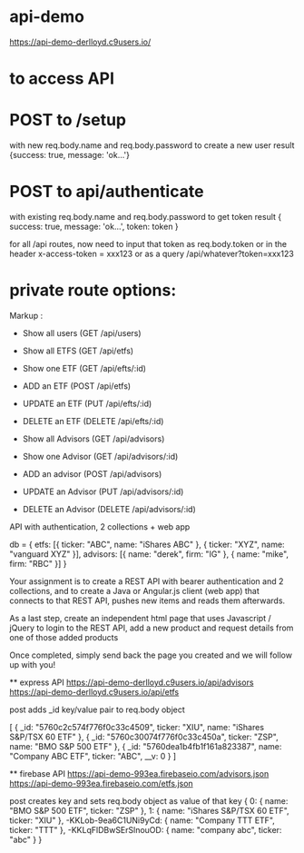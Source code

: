 # api-demo

https://api-demo-derlloyd.c9users.io/

# to access API

# POST to /setup
with new req.body.name and req.body.password
to create a new user
result {success: true, message: 'ok...'}

# POST to api/authenticate
with existing req.body.name and req.body.password
to get token
result {
success: true,
 message: 'ok...', token: token
}

for all /api routes, now need to input that token
as req.body.token
or in the header x-access-token = xxx123
or as a query /api/whatever?token=xxx123

# private route options:

Markup : 
* Show all users 	(GET 	/api/users)		

* Show all ETFS 	(GET 	/api/etfs)
* Show one ETF 	(GET 	/api/efts/:id)
* ADD an ETF 	    (POST 	/api/etfs)	
* UPDATE an ETF 	(PUT 	/api/efts/:id)
* DELETE an ETF 	(DELETE /api/efts/:id)

* Show all Advisors 	(GET 	/api/advisors)		
* Show one Advisor 	(GET 	/api/advisors/:id)
* ADD an advisor 		(POST 	/api/advisors)		
* UPDATE an Advisor 	(PUT 	/api/advisors/:id)
* DELETE an Advisor 	(DELETE /api/advisors/:id)







API with authentication, 2 collections + web app


db = {
    etfs: [{
        ticker: "ABC",
        name: "iShares ABC"
    }, {
        ticker: "XYZ",
        name: "vanguard XYZ"
    }],
    advisors: [{
        name: "derek",
        firm: "IG"
    }, {
        name: "mike",
        firm: "RBC"
    }]
}


Your assignment is to create a REST API with bearer authentication and 2 collections, 
and to create a Java or Angular.js client (web app) that connects to that REST API, 
pushes new items and reads them afterwards.

As a last step, create an independent html page that uses Javascript / jQuery 
to login to the REST API, add a new product 
and request details from one of those added products

Once completed, simply send back the page you created and we will follow up with you!



** express API
https://api-demo-derlloyd.c9users.io/api/advisors
https://api-demo-derlloyd.c9users.io/api/etfs

post adds _id key/value pair to req.body object

[
    {
        _id: "5760c2c574f776f0c33c4509",
        ticker: "XIU",
        name: "iShares S&P/TSX 60 ETF"
    },
    {
        _id: "5760c30074f776f0c33c450a",
        ticker: "ZSP",
        name: "BMO S&P 500 ETF"
    },
    {
        _id: "5760dea1b4fb1f161a823387",
        name: "Company ABC ETF",
        ticker: "ABC",
        __v: 0
    }
]

** firebase API
https://api-demo-993ea.firebaseio.com/advisors.json
https://api-demo-993ea.firebaseio.com/etfs.json

post creates key and sets req.body object as value of that key
{
    0: {
        name: "BMO S&P 500 ETF",
        ticker: "ZSP"
    },
    1: {
        name: "iShares S&P/TSX 60 ETF",
        ticker: "XIU"
    },
    -KKLob-9ea6C1UNi9yCd: {
        name: "Company TTT ETF",
        ticker: "TTT"
    },
    -KKLqFlDBwSErSlnouOD: {
        name: "company abc",
        ticker: "abc"
    }
}

